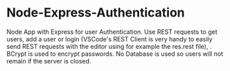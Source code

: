 # Node-Express-Authentication
Node App with Express for user Authentication. Use REST requests to get users, add a user or login (VSCode's REST Client is very handy to easily send REST requests with the editor using for example the res.rest file), . BCrypt is used to encrypt passwords.
No Database is used so users will not remain if the server is closed.

